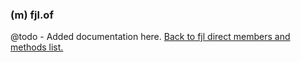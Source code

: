 ### (m) fjl.of
@todo - Added documentation here.
[Back to fjl direct members and methods list.](#members-and-methods)
